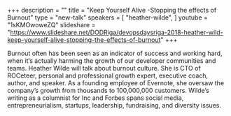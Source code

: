 +++
description = ""
title = "Keep Yourself Alive -Stopping the effects of Burnout"
type = "new-talk"
speakers = [
        "heather-wilde",
]
youtube = "1sKMOwoweZQ"
slideshare = "https://www.slideshare.net/DODRiga/devopsdaysriga-2018-heather-wild-keep-yourself-alive-stopping-the-effects-of-burnout"
+++
<p>Burnout often has been seen as an indicator of success and working hard, when it’s actually harming the growth of our developer communities and teams. Heather Wilde will talk about burnout culture. She is CTO of ROCeteer, personal and professional growth expert, executive coach, author, and speaker. As a founding employee of Evernote, she oversaw the company’s growth from thousands to 100,000,000 customers. Wilde’s writing as a columnist for Inc and Forbes spans social media, entrepreneurialism, startups, leadership, fundraising, and diversity issues.</p>